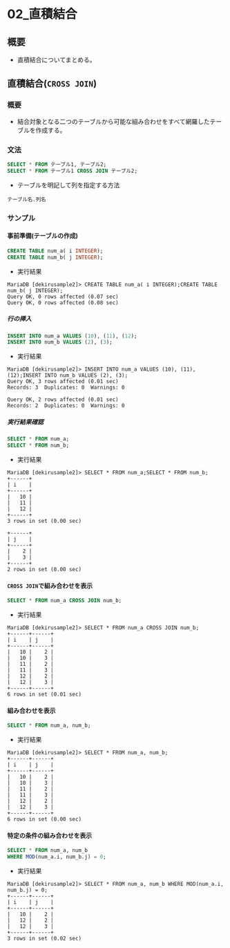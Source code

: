 02\_直積結合
===

## 概要

- 直積結合についてまとめる。

## 直積結合(`CROSS JOIN`)

### 概要

- 結合対象となる二つのテーブルから可能な組み合わせをすべて網羅したテーブルを作成する。

### 文法

```SQL
SELECT * FROM テーブル1, テーブル2;
SELECT * FROM テーブル1 CROSS JOIN テーブル2;
```

- テーブルを明記して列を指定する方法

`テーブル名.列名`

### サンプル

#### 事前準備(テーブルの作成)

```SQL
CREATE TABLE num_a( i INTEGER);
CREATE TABLE num_b( j INTEGER);
```

- 実行結果

```
MariaDB [dekirusample2]> CREATE TABLE num_a( i INTEGER);CREATE TABLE num_b( j INTEGER);
Query OK, 0 rows affected (0.07 sec)
Query OK, 0 rows affected (0.08 sec)
```

##### 行の挿入

```SQL
INSERT INTO num_a VALUES (10), (11), (12);
INSERT INTO num_b VALUES (2), (3);
```

- 実行結果

```
MariaDB [dekirusample2]> INSERT INTO num_a VALUES (10), (11), (12);INSERT INTO num_b VALUES (2), (3);
Query OK, 3 rows affected (0.01 sec)
Records: 3  Duplicates: 0  Warnings: 0

Query OK, 2 rows affected (0.01 sec)
Records: 2  Duplicates: 0  Warnings: 0
```

##### 実行結果確認

```SQL
SELECT * FROM num_a;
SELECT * FROM num_b;
```

- 実行結果

```
MariaDB [dekirusample2]> SELECT * FROM num_a;SELECT * FROM num_b;
+------+
| i    |
+------+
|   10 |
|   11 |
|   12 |
+------+
3 rows in set (0.00 sec)

+------+
| j    |
+------+
|    2 |
|    3 |
+------+
2 rows in set (0.00 sec)
```

#### `CROSS JOIN`で組み合わせを表示

```SQL
SELECT * FROM num_a CROSS JOIN num_b;
```

- 実行結果

```
MariaDB [dekirusample2]> SELECT * FROM num_a CROSS JOIN num_b;
+------+------+
| i    | j    |
+------+------+
|   10 |    2 |
|   10 |    3 |
|   11 |    2 |
|   11 |    3 |
|   12 |    2 |
|   12 |    3 |
+------+------+
6 rows in set (0.01 sec)
```

#### 組み合わせを表示

```SQL
SELECT * FROM num_a, num_b;
```

- 実行結果

```
MariaDB [dekirusample2]> SELECT * FROM num_a, num_b;
+------+------+
| i    | j    |
+------+------+
|   10 |    2 |
|   10 |    3 |
|   11 |    2 |
|   11 |    3 |
|   12 |    2 |
|   12 |    3 |
+------+------+
6 rows in set (0.00 sec)
```

#### 特定の条件の組み合わせを表示

```SQL
SELECT * FROM num_a, num_b 
WHERE MOD(num_a.i, num_b.j) = 0;
```

- 実行結果

```
MariaDB [dekirusample2]> SELECT * FROM num_a, num_b WHERE MOD(num_a.i, num_b.j) = 0;
+------+------+
| i    | j    |
+------+------+
|   10 |    2 |
|   12 |    2 |
|   12 |    3 |
+------+------+
3 rows in set (0.02 sec)
```
